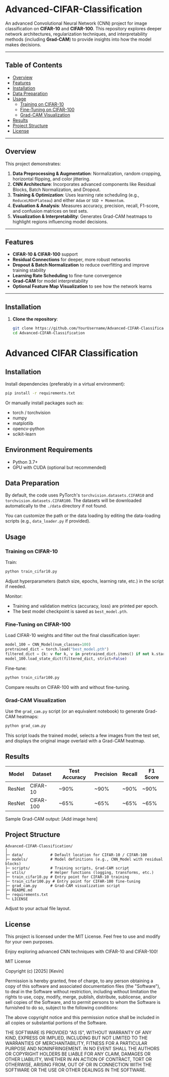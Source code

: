 # Advanced-CIFAR-Classification

An advanced Convolutional Neural Network (CNN) project for image classification on **CIFAR-10** and **CIFAR-100**. This repository explores deeper network architectures, regularization techniques, and interpretability methods (including **Grad-CAM**) to provide insights into how the model makes decisions.

---

## Table of Contents

- [Overview](#overview)
- [Features](#features)
- [Installation](#installation)
- [Data Preparation](#data-preparation)
- [Usage](#usage)
  - [Training on CIFAR-10](#training-on-cifar-10)
  - [Fine-Tuning on CIFAR-100](#fine-tuning-on-cifar-100)
  - [Grad-CAM Visualization](#grad-cam-visualization)
- [Results](#results)
- [Project Structure](#project-structure)
- [License](#license)

---

## Overview

This project demonstrates:

1. **Data Preprocessing & Augmentation**: Normalization, random cropping, horizontal flipping, and color jittering.  
2. **CNN Architecture**: Incorporates advanced components like Residual Blocks, Batch Normalization, and Dropout.  
3. **Training & Optimization**: Uses learning rate scheduling (e.g., `ReduceLROnPlateau`) and either `Adam` or `SGD + Momentum`.  
4. **Evaluation & Analysis**: Measures accuracy, precision, recall, F1-score, and confusion matrices on test sets.  
5. **Visualization & Interpretability**: Generates Grad-CAM heatmaps to highlight regions influencing model decisions.

---

## Features

- **CIFAR-10 & CIFAR-100** support
- **Residual Connections** for deeper, more robust networks
- **Dropout & Batch Normalization** to reduce overfitting and improve training stability
- **Learning Rate Scheduling** to fine-tune convergence
- **Grad-CAM** for model interpretability
- **Optional Feature Map Visualization** to see how the network learns

---

## Installation

1. **Clone the repository**:
   ```bash
   git clone https://github.com/YourUsername/Advanced-CIFAR-Classification.git
   cd Advanced-CIFAR-Classification
# Advanced CIFAR Classification

## Installation

Install dependencies (preferably in a virtual environment):
```bash
pip install -r requirements.txt
```

Or manually install packages such as:
- torch / torchvision
- numpy
- matplotlib
- opencv-python
- scikit-learn

## Environment Requirements
- Python 3.7+
- GPU with CUDA (optional but recommended)

## Data Preparation
By default, the code uses PyTorch's `torchvision.datasets.CIFAR10` and `torchvision.datasets.CIFAR100`. The datasets will be downloaded automatically to the `./data` directory if not found.

You can customize the path or the data loading by editing the data-loading scripts (e.g., `data_loader.py` if provided).

## Usage

### Training on CIFAR-10
Train:
```bash
python train_cifar10.py
```

Adjust hyperparameters (batch size, epochs, learning rate, etc.) in the script if needed.

Monitor:
- Training and validation metrics (accuracy, loss) are printed per epoch.
- The best model checkpoint is saved as `best_model.pth`.

### Fine-Tuning on CIFAR-100
Load CIFAR-10 weights and filter out the final classification layer:
```python
model_100 = CNN_Model(num_classes=100)
pretrained_dict = torch.load("best_model.pth")
filtered_dict = {k: v for k, v in pretrained_dict.items() if not k.startswith("fc.")}
model_100.load_state_dict(filtered_dict, strict=False)
```

Fine-tune:
```bash
python train_cifar100.py
```

Compare results on CIFAR-100 with and without fine-tuning.

### Grad-CAM Visualization
Use the `grad_cam.py` script (or an equivalent notebook) to generate Grad-CAM heatmaps:
```bash
python grad_cam.py
```

This script loads the trained model, selects a few images from the test set, and displays the original image overlaid with a Grad-CAM heatmap.

## Results

| Model  | Dataset   | Test Accuracy | Precision | Recall | F1 Score |
|--------|-----------|---------------|-----------|--------|----------|
| ResNet | CIFAR-10  | ~90%          | ~90%      | ~90%   | ~90%     |
| ResNet | CIFAR-100 | ~65%          | ~65%      | ~65%   | ~65%     |

Sample Grad-CAM output: [Add image here]

## Project Structure
```
Advanced-CIFAR-Classification/
│
├─ data/            # Default location for CIFAR-10 / CIFAR-100
├─ models/          # Model definitions (e.g., CNN_Model with residual blocks)
├─ scripts/         # Training scripts, Grad-CAM script
├─ utils/           # Helper functions (logging, transforms, etc.)
├─ train_cifar10.py # Entry point for CIFAR-10 training
├─ train_cifar100.py # Entry point for CIFAR-100 fine-tuning
├─ grad_cam.py      # Grad-CAM visualization script
├─ README.md
├─ requirements.txt
└─ LICENSE
```
Adjust to your actual file layout.

## License
This project is licensed under the MIT License. Feel free to use and modify for your own purposes.

Enjoy exploring advanced CNN techniques with CIFAR-10 and CIFAR-100!

MIT License

Copyright (c) [2025] [Kevin]

Permission is hereby granted, free of charge, to any person obtaining a copy of this software and associated documentation files (the "Software"), to deal in the Software without restriction, including without limitation the rights to use, copy, modify, merge, publish, distribute, sublicense, and/or sell copies of the Software, and to permit persons to whom the Software is furnished to do so, subject to the following conditions:

The above copyright notice and this permission notice shall be included in all copies or substantial portions of the Software.

THE SOFTWARE IS PROVIDED "AS IS", WITHOUT WARRANTY OF ANY KIND, EXPRESS OR IMPLIED, INCLUDING BUT NOT LIMITED TO THE WARRANTIES OF MERCHANTABILITY, FITNESS FOR A PARTICULAR PURPOSE AND NONINFRINGEMENT. IN NO EVENT SHALL THE AUTHORS OR COPYRIGHT HOLDERS BE LIABLE FOR ANY CLAIM, DAMAGES OR OTHER LIABILITY, WHETHER IN AN ACTION OF CONTRACT, TORT OR OTHERWISE, ARISING FROM, OUT OF OR IN CONNECTION WITH THE SOFTWARE OR THE USE OR OTHER DEALINGS IN THE SOFTWARE.
